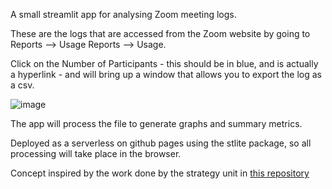 A small streamlit app for analysing Zoom meeting logs.

These are the logs that are accessed from the Zoom website by going to Reports --> Usage Reports --> Usage.

Click on the Number of Participants - this should be in blue, and is actually a hyperlink - and will bring up a window that allows you to export the log as a csv.

![image](https://github.com/Bergam0t/attendance_analyser/assets/29951987/adba9b4c-6b27-4393-8c63-6eae3ca9f85a)

The app will process the file to generate graphs and summary metrics. 



Deployed as a serverless on github pages using the stlite package, so all processing will take place in the browser.

Concept inspired by the work done by the strategy unit in [this repository](https://github.com/The-Strategy-Unit/WebinarStats)

